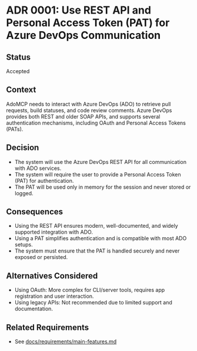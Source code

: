 # ADR 0001: Use REST API and Personal Access Token (PAT) for Azure DevOps Communication

## Status
Accepted

## Context
AdoMCP needs to interact with Azure DevOps (ADO) to retrieve pull requests, build statuses, and code review comments. Azure DevOps provides both REST and older SOAP APIs, and supports several authentication mechanisms, including OAuth and Personal Access Tokens (PATs).

## Decision
- The system will use the Azure DevOps REST API for all communication with ADO services.
- The system will require the user to provide a Personal Access Token (PAT) for authentication.
- The PAT will be used only in memory for the session and never stored or logged.

## Consequences
- Using the REST API ensures modern, well-documented, and widely supported integration with ADO.
- Using a PAT simplifies authentication and is compatible with most ADO setups.
- The system must ensure that the PAT is handled securely and never exposed or persisted.

## Alternatives Considered
- Using OAuth: More complex for CLI/server tools, requires app registration and user interaction.
- Using legacy APIs: Not recommended due to limited support and documentation.

## Related Requirements
- See [docs/requirements/main-features.md](../requirements/main-features.md)
